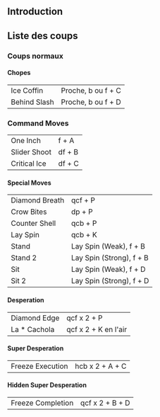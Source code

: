 ## Introduction

## Liste des coups

### Coups normaux

#### Chopes

|              |                    |
|--------------|--------------------|
| Ice Coffin   | Proche, b ou f + C |
| Behind Slash | Proche, b ou f + D |

### Command Moves

|              |        |
|--------------|--------|
| One Inch     | f + A  |
| Slider Shoot | df + B |
| Critical Ice | df + C |

#### Special Moves

|                |                          |
|----------------|--------------------------|
| Diamond Breath | qcf + P                  |
| Crow Bites     | dp + P                   |
| Counter Shell  | qcb + P                  |
| Lay Spin       | qcb + K                  |
| Stand          | Lay Spin (Weak), f + B   |
| Stand 2        | Lay Spin (Strong), f + B |
| Sit            | Lay Spin (Weak), f + D   |
| Sit 2          | Lay Spin (Strong), f + D |

#### Desperation

|               |                      |
|---------------|----------------------|
| Diamond Edge  | qcf x 2 + P          |
| La \* Cachola | qcf x 2 + K en l'air |

#### Super Desperation

|                  |                 |
|------------------|-----------------|
| Freeze Execution | hcb x 2 + A + C |

#### Hidden Super Desperation

|                   |                 |
|-------------------|-----------------|
| Freeze Completion | qcf x 2 + B + D |
